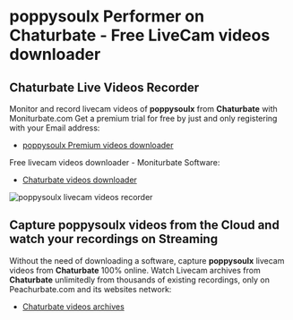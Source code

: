 # poppysoulx Performer on Chaturbate - Free LiveCam videos downloader

## Chaturbate Live Videos Recorder

Monitor and record livecam videos of **poppysoulx** from **Chaturbate** with Moniturbate.com
Get a premium trial for free by just and only registering with your Email address:
* [poppysoulx Premium videos downloader](https://moniturbate.com/request-demo-licence-key.html)

Free livecam videos downloader - Moniturbate Software:
* [Chaturbate videos downloader](https://moniturbate.com/moniturbate-download-software.html)

![poppysoulx livecam videos recorder](https://peachurnet.com/templates/moniturbate-software.png)


## Capture poppysoulx videos from the Cloud and watch your recordings on Streaming

Without the need of downloading a software, capture **poppysoulx** livecam videos from **Chaturbate** 100% online.
Watch Livecam archives from **Chaturbate** unlimitedly from thousands of existing recordings, only on Peachurbate.com and its websites network:
* [Chaturbate videos archives](https://peachurnet.com/)